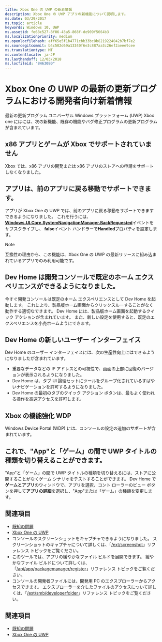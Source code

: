 ```yaml
---
title: Xbox One の UWP の新着情報
description: Xbox One の UWP アプリの新機能について説明します。
ms.date: 03/29/2017
ms.topic: article
keywords: Windows 10, UWP
ms.assetid: fe63c527-8f06-43a5-868f-de909f5664b3
ms.localizationpriority: medium
ms.openlocfilehash: aff65e5f1b4771cbb33bc8b8219224042b7bf7e2
ms.sourcegitcommit: b4c502d69a13340f6e3c887aa3c26ef2aeee9cee
ms.translationtype: MT
ms.contentlocale: ja-JP
ms.lasthandoff: 12/03/2018
ms.locfileid: "8463080"
---
```

# <a name="whats-new-for-developers-in-the-latest-update-of-uwp-on-xbox-one"></a>Xbox One の UWP の最新の更新プログラムにおける開発者向け新着情報

最新の更新プログラム ユニバーサル Windows プラットフォーム (UWP) Xbox one にはには、次の新機能、既存の機能やバグ修正プログラムの更新プログラムが含まれています。

## <a name="x86-apps-and-games-are-no-longer-supported-on-xbox"></a>x86 アプリとゲームが Xbox でサポートされていません  
Xbox では、x86 アプリの開発または x86 アプリのストアへの申請をサポートしなくなりました。

## <a name="apps-can-now-support-navigating-back-to-the-previous-app"></a>アプリは、前のアプリに戻る移動でサポートできます。 
アプリが Xbox One の UWP では、前のアプリに戻る移動をサポートできますできるようになりました。 これを行うには、 [**Windows.UI.Core.SystemNavigationManager.BackRequested**](https://msdn.microsoft.com/library/windows/apps/dn893595)イベントをサブスクライブし、 **false**イベント ハンドラーで**Handled**プロパティを設定します。

> [!NOTE]
> 互換性の理由から、この機能は、Xbox One の UWP の最新リリースに組み込まれているアプリでのみ利用可能です。 

## <a name="dev-home-is-now-the-default-home-experience-on-development-consoles"></a>Dev Home は開発コンソールで既定のホーム エクスペリエンスができるようになりました。
今すぐ開発コンソールは既定のホーム エクスペリエンスとして Dev Home を起動します。 これにより、製品版ホーム画面からクリックスルーすることがなく動作する適切なできます。 Dev Home には、製品版ホーム画面を起動するクイック アクションが含まれています。 また、新しい設定を使用すると、既定のエクスペリエンスを小売ホームようにできます。 

## <a name="new-dev-home-user-interface"></a>Dev Home の新しいユーザー インターフェイス
Dev Home のユーザー インターフェイスには、次の生産性向上にはできるようになりましたが含まれています。
 - 重要なデータなどの IP アドレスとの可視性で、画面の上部に回復のバージョンが表示されるようになりました。 
 - Dev Home は、タブ UI 論理セットにツールをグループ化されているすばやいナビゲーションを許可するようになりました。
 - Dev Home の最初のタブのクイック アクション ボタンは、最もよく使われる操作を高速アクセスを許可します。 

## <a name="wdp-for-xbox-enhancements"></a>Xbox の機能強化 WDP
Windows Device Portal (WDP) には、コンソールの設定の追加のサポートが含まれています。 

## <a name="you-can-now-switch-the-type-of-your-uwp-title-between-app-and-game"></a>これで、"App"と「ゲーム」の間で UWP タイトルの種類を切り替えることができます。
"App"と「ゲーム」の間で UWP タイトルの種類を切り替えるには、ストアに公開することがなくゲーム シナリオをテストすることができます。 Dev Home で**ゲームとアプリ**のウィンドウで、アプリを選択、コント ローラーのビュー ボタンを押して**アプリの詳細**を選択し、"App"または「ゲーム」の種類を変更します。

## <a name="see-also"></a>関連項目
- [既知の問題](known-issues.md)
- [Xbox One の UWP](index.md)
 - コンソールのスクリーンショットをキャプチャできるようになりました。 スクリーンショットのキャプチャについて詳しくは、「[/ext/screenshot](wdp-media-capture-api.md)」リファレンス トピックをご覧ください。
 - このツールでは、アプリの緩やかなファイル ビルドを展開できます。 緩やかなファイル ビルドについて詳しくは、「[/api/app/packagemanager/register](wdp-loose-folder-register-api.md)」リファレンス トピックをご覧ください。
 - コンソールの開発者ファイルには、開発用 PC のエクスプローラーからアクセスできます。 エクスプローラーを介したファイルのアクセスについて詳しくは、「[/ext/smb/developerfolder](wdp-smb-api.md)」リファレンス トピックをご覧ください。

## <a name="see-also"></a>関連項目
- [既知の問題](known-issues.md)
- [Xbox One の UWP](index.md)
